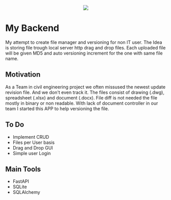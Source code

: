 <p align="center">
  <img src="https://i.imgur.com/8SKteyR.png" />
</p>

# My Backend

My attempt to create file manager and versioning for non IT user.
The Idea is storing file trough local server http drag and drop files.
Each uploaded file will be given MD5 and auto versioning increment for the one with same file name.

## Motivation

As a Team in civil engineering project we often missused the newest update revision file. And we don't even track it. The files consist of drawing (.dwg), spreadsheet (.xlsx) and document (.docx). File diff is not needed the file mostly in binary or non readable. With lack of document controller in our team I started this APP to help versioning the file.

## To Do

- Implement CRUD
- Files per User basis
- Drag and Drop GUI
- Simple user Login

## Main Tools

- FastAPI
- SQLite
- SQLAlchemy